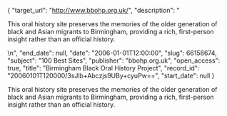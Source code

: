 {
  "target_url": "http://www.bbohp.org.uk/", 
  "description": "<p>This oral history site preserves the memories of the older generation of black and Asian migrants to Birmingham, providing a rich, first-person insight rather than an official history.</p>\n", 
  "end_date": null, 
  "date": "2006-01-01T12:00:00", 
  "slug": 66158674, 
  "subject": "100 Best Sites", 
  "publisher": "bbohp.org.uk", 
  "open_access": true, 
  "title": "Birmingham Black Oral History Project", 
  "record_id": "20060101T120000/3sJlb+Abczjs9UBy+cyuPw==", 
  "start_date": null
}

<p>This oral history site preserves the memories of the older generation of black and Asian migrants to Birmingham, providing a rich, first-person insight rather than an official history.</p>
